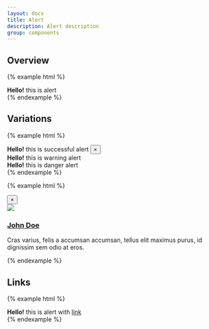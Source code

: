```yaml
---
layout: docs
title: Alert
description: Alert description
group: components
---
```


## Overview ##
{% example html %}
<div class="env-alert" role="alert"><strong>Hello!</strong> this is alert</div>
{% endexample %}

## Variations ##
{% example html %}
<div class="env-alert env-alert--success" role="alert">
   <strong>Hello!</strong> this is successful alert 
   <button type="button" class="env-alert__close" data-dismiss="alert" aria-label="Close">&times;</button>
</div>
<div class="env-alert env-alert--warning" role="alert"><strong>Hello!</strong> this is warning alert</div>
<div class="env-alert env-alert--danger" role="alert"><strong>Hello!</strong> this is danger alert</div>
{% endexample %}

{% example html %}
<div class="env-alert" role="alert">
   <button type="button" class="env-alert__close" data-dismiss="alert" aria-label="Close">&times;</button>
   <article class="env-media">
      <div class="env-media__figure">
         <a href="#">
            <img class="env-image env-image--small" src="https://placehold.it/100x100.png">
         </a>
      </div>
      <div class="env-media__body">
         <h3 class="env-text">
            <a href="#">John Doe</a>
         </h3>
         <p class="env-text">
            Cras varius, felis a accumsan accumsan, tellus elit maximus purus, id dignissim sem odio at eros.
         </p>
      </div>
   </article>
</div>
{% endexample %}

## Links ##
{% example html %}
<div class="env-alert" role="alert"><strong>Hello!</strong> this is alert with <a href="#" class="env-alert__link">link</a></div>
{% endexample %}
